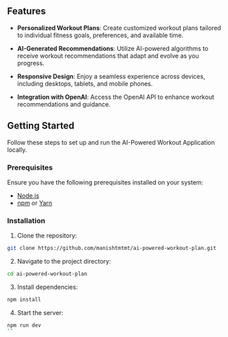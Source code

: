 

## Features

- **Personalized Workout Plans**: Create customized workout plans tailored to individual fitness goals, preferences, and available time.

- **AI-Generated Recommendations**: Utilize AI-powered algorithms to receive workout recommendations that adapt and evolve as you progress.

- **Responsive Design**: Enjoy a seamless experience across devices, including desktops, tablets, and mobile phones.

- **Integration with OpenAI**: Access the OpenAI API to enhance workout recommendations and guidance.

## Getting Started

Follow these steps to set up and run the AI-Powered Workout Application locally.

### Prerequisites

Ensure you have the following prerequisites installed on your system:

- [Node.js](https://nodejs.org/)
- [npm](https://www.npmjs.com/) or [Yarn](https://yarnpkg.com/)

### Installation

1. Clone the repository:

```bash
git clone https://github.com/manishtmtmt/ai-powered-workout-plan.git
```

2. Navigate to the project directory:

```bash
cd ai-powered-workout-plan
```

3. Install dependencies:

```bash
npm install
```

4. Start the server:

```bash
npm run dev
``
